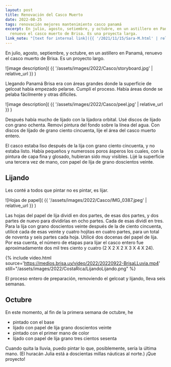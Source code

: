 ```yaml
---
layout: post
title: Renovación del Casco Muerto
date: 2022-08-25
tags: renovación mejores mantenimiento casco panamá
excerpt: En julio, agosto, setiembre, y octubre, en un astillero en Panamá,
  renuevo el casco muerto de Brisa. Es una proyecta larga.
link_note: "[text for internal link]({{ '/2021/11/15/Sara-M.html' | relative_url }})"
---
```


En julio, agosto, septiembre, y octubre, en un astillero en Panamá, renuevo el
casco muerto de Brisa. Es un proyecto largo.

![image description](
  {{ '/assets/images/2022/Casco/storyboard.jpg' | relative_url }}
)

Llegando Panamá Brisa era con áreas grandes donde la superficie de gelcoat
había empezado pelarse. Cumplí el proceso. Había áreas donde se pelaba fácilmente
y otras difíciles.

![image description](
  {{ '/assets/images/2022/Casco/peel.jpg' | relative_url }}
)

Después había mucho de lijado con la lijadora orbital. Usé discos de lijado con
grano ochenta. Removí pintura del fondo sobre la línea del agua.  Con discos de
lijado de grano ciento cincuenta, lije el área del casco muerto entero.

El casco estaba liso después de la lija con grano ciento cincuenta, y no estaba
listo. Había pequeños y numerosos poros ásperos los cuales, con la pintura de
capa fina y glosado, hubieran sido muy visibles. Lijé la superficie una tercera
vez de mano, con papel de lija de grano doscientos veinte.

## Lijando

Les conté a todos que pintar no es pintar, es lijar.

![Hojas de papel](
  {{ '/assets/images/2022/Casco/IMG_0387.jpeg' | relative_url }}
)

Las hojas del papel de lija dividí en dos partes, de esas dos partes, y dos
partes de nuevo para dividirlas en ocho partes. Cada de esas dividí en tres.
Para la lija con grano doscientos veinte después de la de ciento cincuenta,
utilicé cada de esas veinte y cuatro hojitas en cuatro partes, para un total
de noventa y seis partes cada hoja.  Utilicé dos docenas del papel de lija. Por
esa cuenta, el número de etapas para lijar el casco entero fue aproximadamente
dos mil tres ciento y cuatro (2 X 2 X 2 X 3 X 4 X 24).

{% include video.html
  source='https://medios.brisa.uy/video/2022/20220922-BrisaLLuvia.mp4'
  still="/assets/images/2022/CostaRica/LijandoLijando.png"
%}

El proceso entero de preparación, removiendo el gelcoat y lijando, lleva
seis semanas.

## Octubre

En este momento, al fin de la primera semana de octubre, he
- pintado con el base
- lijado con papel de lija grano doscientos veinte
- pintado con el primer mano de color
- lijado con papel de lija grano tres cientos sesenta

Cuando quita la lluvia, puedo pintar lo que, posiblemente, sería la última
mano.  (El huracán Julia está a doscientas millas náuticas al norte.) ¡Que
proyecto!

